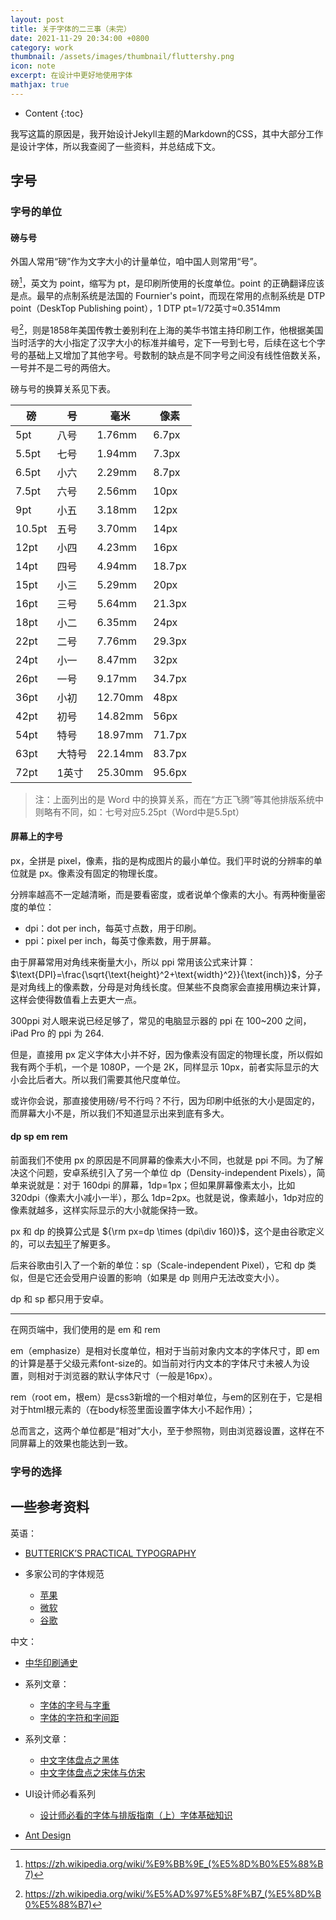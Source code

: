 ```yaml
---
layout: post
title: 关于字体的二三事（未完）
date: 2021-11-29 20:34:00 +0800
category: work
thumbnail: /assets/images/thumbnail/fluttershy.png
icon: note
excerpt: 在设计中更好地使用字体
mathjax: true
---
```



* Content
{:toc}

<!--more-->

我写这篇的原因是，我开始设计Jekyll主题的Markdown的CSS，其中大部分工作是设计字体，所以我查阅了一些资料，并总结成下文。

## 字号

### 字号的单位

#### 磅与号

外国人常用“磅”作为文字大小的计量单位，咱中国人则常用“号”。

磅[^point]，英文为 point，缩写为 pt，是印刷所使用的长度单位。point 的正确翻译应该是点。最早的点制系统是法国的 Fournier's point，而现在常用的点制系统是 DTP point（DeskTop Publishing point），1 DTP pt=1/72英寸≈0.3514mm

[^point]: https://zh.wikipedia.org/wiki/%E9%BB%9E_(%E5%8D%B0%E5%88%B7)

号[^hao]，则是1858年美国传教士姜别利在上海的美华书馆主持印刷工作，他根据美国当时活字的大小指定了汉字大小的标准并编号，定下一号到七号，后续在这七个字号的基础上又增加了其他字号。号数制的缺点是不同字号之间没有线性倍数关系，一号并不是二号的两倍大。

[^hao]: https://zh.wikipedia.org/wiki/%E5%AD%97%E5%8F%B7_(%E5%8D%B0%E5%88%B7)

磅与号的换算关系见下表。

|磅|号|毫米|像素|
|----|----|-----|-----|
|5pt|八号|1.76mm|6.7px|
|5.5pt|七号|1.94mm|7.3px|
|6.5pt|小六|2.29mm|8.7px|
|7.5pt|六号|2.56mm|10px|
|9pt|小五|3.18mm|12px|
|10.5pt|五号|3.70mm|14px|
|12pt|小四|4.23mm|16px|
|14pt|四号|4.94mm|18.7px|
|15pt|小三|5.29mm|20px|
|16pt|三号|5.64mm|21.3px|
|18pt|小二|6.35mm|24px|
|22pt|二号|7.76mm|29.3px|
|24pt|小一|8.47mm|32px|
|26pt|一号|9.17mm|34.7px|
|36pt|小初|12.70mm|48px|
|42pt|初号|14.82mm|56px|
|54pt|特号|18.97mm|71.7px|
|63pt|大特号|22.14mm|83.7px|
|72pt|1英寸|25.30mm|95.6px|

> 注：上面列出的是 Word 中的换算关系，而在“方正飞腾”等其他排版系统中则略有不同，如：七号对应5.25pt（Word中是5.5pt）

#### 屏幕上的字号

px，全拼是 pixel，像素，指的是构成图片的最小单位。我们平时说的分辨率的单位就是 px。像素没有固定的物理长度。

分辨率越高不一定越清晰，而是要看密度，或者说单个像素的大小。有两种衡量密度的单位：

- dpi：dot per inch，每英寸点数，用于印刷。
- ppi：pixel per inch，每英寸像素数，用于屏幕。

由于屏幕常用对角线来衡量大小，所以 ppi 常用该公式来计算：$\text{DPI}=\frac{\sqrt{\text{height}^2+\text{width}^2}}{\text{inch}}$，分子是对角线上的像素数，分母是对角线长度。但某些不良商家会直接用横边来计算，这样会使得数值看上去更大一点。

300ppi 对人眼来说已经足够了，常见的电脑显示器的 ppi 在 100~200 之间，iPad Pro 的 ppi 为 264.

但是，直接用 px 定义字体大小并不好，因为像素没有固定的物理长度，所以假如我有两个手机，一个是 1080P，一个是 2K，同样显示 10px，前者实际显示的大小会比后者大。所以我们需要其他尺度单位。

或许你会说，那直接使用磅/号不行吗？不行，因为印刷中纸张的大小是固定的，而屏幕大小不是，所以我们不知道显示出来到底有多大。

#### dp sp em rem

前面我们不使用 px 的原因是不同屏幕的像素大小不同，也就是 ppi 不同。为了解决这个问题，安卓系统引入了另一个单位 dp（Density-independent Pixels），简单来说就是：对于 160dpi 的屏幕，1dp=1px；但如果屏幕像素太小，比如 320dpi（像素大小减小一半），那么 1dp=2px。也就是说，像素越小，1dp对应的像素就越多，这样实际显示的大小就能保持一致。

px 和 dp 的换算公式是 ${\rm px=dp \times (dpi\div 160)}$，这个是由谷歌定义的，可以去[知乎](https://www.zhihu.com/question/20697111)了解更多。

后来谷歌由引入了一个新的单位：sp（Scale-independent Pixel），它和 dp 类似，但是它还会受用户设置的影响（如果是 dp 则用户无法改变大小）。

dp 和 sp 都只用于安卓。

---

在网页端中，我们使用的是 em 和 rem

em（emphasize）是相对长度单位，相对于当前对象内文本的字体尺寸，即 em 的计算是基于父级元素font-size的。如当前对行内文本的字体尺寸未被人为设置，则相对于浏览器的默认字体尺寸（一般是16px）。

rem（root em，根em）是css3新增的一个相对单位，与em的区别在于，它是相对于html根元素的（在body标签里面设置字体大小不起作用）；

总而言之，这两个单位都是“相对”大小，至于参照物，则由浏览器设置，这样在不同屏幕上的效果也能达到一致。

### 字号的选择



## 一些参考资料

英语：

- [BUTTERICK’S PRACTICAL TYPOGRAPHY](https://practicaltypography.com/)

- 多家公司的字体规范
  - [苹果](https://developer.apple.com/design/human-interface-guidelines/macos/visual-design/typography/)
  - [微软](https://docs.microsoft.com/zh-cn/windows/apps/design/style/typography)
  - [谷歌](https://material.io/design/typography/the-type-system.html)

中文：

- [中华印刷通史](http://www.cgan.net/book/books/print/g-history/gb_12/content.htm)

- 系列文章：
  - [字体的字号与字重](https://www.ui.cn/detail/598425.html?nopop=1)
  - [字体的字符和字间距](https://www.ui.cn/detail/605989.html?nopop=1)

- 系列文章：
  - [中文字体盘点之黑体](https://www.biaodianfu.com/heiti.html)
  - [中文字体盘点之宋体与仿宋](https://www.biaodianfu.com/songti-fangsong.html)

- UI设计师必看系列
  - [设计师必看的字体与排版指南（上）字体基础知识](https://zhuanlan.zhihu.com/p/203561341)

- [Ant Design](https://ant.design/index-cn)